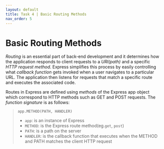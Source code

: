 ```yaml
---
layout: default
title: Task 4 | Basic Routing Methods
nav_order: 5
---
```


# Basic Routing Methods
*Routing* is an essential part of back-end development and it determines how the application responds to client requests to a *URI(path)* and a specific *HTTP request method*. Express simplifies this process by easily controlling what *callback function* gets invoked when a user navigates to a particular URL. The application then listens for requests that match a specific route and executes the associated code.

Routes in Express are defined using *methods* of the Express app object which correspond to HTTP methods such as GET and POST requests. The *function signature* is as follows:

>`app.METHOD(PATH, HANDLER)`
> - `app`: is an instance of Express
> - `METHOD`: is the Express route method(eg.`get`, `post`)
> - `PATH`: is a path on the server
> - `HANDLER`: is the callback function that executes when the METHOD and PATH matches the client HTTP request


